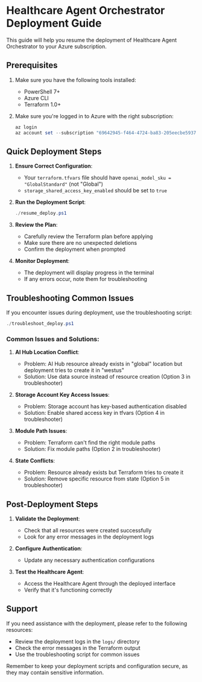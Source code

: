 # Healthcare Agent Orchestrator Deployment Guide

This guide will help you resume the deployment of Healthcare Agent Orchestrator to your Azure subscription.

## Prerequisites

1. Make sure you have the following tools installed:
   - PowerShell 7+
   - Azure CLI
   - Terraform 1.0+

2. Make sure you're logged in to Azure with the right subscription:

   ```powershell
   az login
   az account set --subscription "69642945-f464-4724-ba83-205eecbe5937"
   ```

## Quick Deployment Steps

1. **Ensure Correct Configuration**: 
   - Your `terraform.tfvars` file should have `openai_model_sku = "GlobalStandard"` (not "Global")
   - `storage_shared_access_key_enabled` should be set to `true`

2. **Run the Deployment Script**:

   ```powershell
   ./resume_deploy.ps1
   ```

3. **Review the Plan**: 
   - Carefully review the Terraform plan before applying
   - Make sure there are no unexpected deletions
   - Confirm the deployment when prompted

4. **Monitor Deployment**:
   - The deployment will display progress in the terminal
   - If any errors occur, note them for troubleshooting

## Troubleshooting Common Issues

If you encounter issues during deployment, use the troubleshooting script:

```powershell
./troubleshoot_deploy.ps1
```

### Common Issues and Solutions:

1. **AI Hub Location Conflict**:
   - Problem: AI Hub resource already exists in "global" location but deployment tries to create it in "westus"
   - Solution: Use data source instead of resource creation (Option 3 in troubleshooter)

2. **Storage Account Key Access Issues**:
   - Problem: Storage account has key-based authentication disabled
   - Solution: Enable shared access key in tfvars (Option 4 in troubleshooter)

3. **Module Path Issues**:
   - Problem: Terraform can't find the right module paths
   - Solution: Fix module paths (Option 2 in troubleshooter)

4. **State Conflicts**:
   - Problem: Resource already exists but Terraform tries to create it
   - Solution: Remove specific resource from state (Option 5 in troubleshooter)

## Post-Deployment Steps

1. **Validate the Deployment**:
   - Check that all resources were created successfully
   - Look for any error messages in the deployment logs

2. **Configure Authentication**:
   - Update any necessary authentication configurations

3. **Test the Healthcare Agent**:
   - Access the Healthcare Agent through the deployed interface
   - Verify that it's functioning correctly

## Support

If you need assistance with the deployment, please refer to the following resources:

- Review the deployment logs in the `logs/` directory
- Check the error messages in the Terraform output
- Use the troubleshooting script for common issues

Remember to keep your deployment scripts and configuration secure, as they may contain sensitive information.
